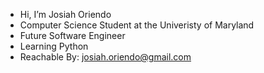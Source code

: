 - Hi, I’m Josiah Oriendo
- Computer Science Student at the Univeristy of Maryland
- Future Software Engineer
- Learning Python
- Reachable By: josiah.oriendo@gmail.com

<!---
josiahoriendo/josiahoriendo is a ✨ special ✨ repository because its `README.md` (this file) appears on your GitHub profile.
You can click the Preview link to take a look at your changes.
--->
